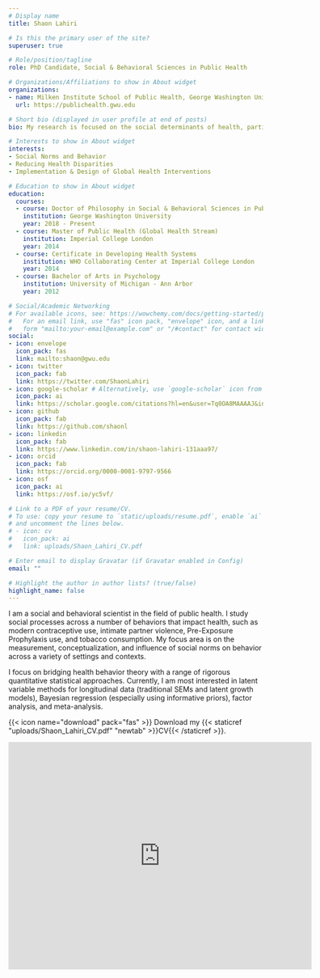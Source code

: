 ```yaml
---
# Display name
title: Shaon Lahiri

# Is this the primary user of the site?
superuser: true

# Role/position/tagline
role: PhD Candidate, Social & Behavioral Sciences in Public Health

# Organizations/Affiliations to show in About widget
organizations:
- name: Milken Institute School of Public Health, George Washington University
  url: https://publichealth.gwu.edu

# Short bio (displayed in user profile at end of posts)
bio: My research is focused on the social determinants of health, particularly how social norms influence behavior.

# Interests to show in About widget
interests:
- Social Norms and Behavior
- Reducing Health Disparities
- Implementation & Design of Global Health Interventions

# Education to show in About widget
education:
  courses:
  - course: Doctor of Philosophy in Social & Behavioral Sciences in Public Health
    institution: George Washington University
    year: 2018 - Present
  - course: Master of Public Health (Global Health Stream)
    institution: Imperial College London
    year: 2014
  - course: Certificate in Developing Health Systems
    institution: WHO Collaborating Center at Imperial College London
    year: 2014
  - course: Bachelor of Arts in Psychology
    institution: University of Michigan - Ann Arbor
    year: 2012

# Social/Academic Networking
# For available icons, see: https://wowchemy.com/docs/getting-started/page-builder/#icons
#   For an email link, use "fas" icon pack, "envelope" icon, and a link in the
#   form "mailto:your-email@example.com" or "/#contact" for contact widget.
social:
- icon: envelope
  icon_pack: fas
  link: mailto:shaon@gwu.edu
- icon: twitter
  icon_pack: fab
  link: https://twitter.com/ShaonLahiri
- icon: google-scholar # Alternatively, use `google-scholar` icon from `ai` icon pack
  icon_pack: ai
  link: https://scholar.google.com/citations?hl=en&user=Tq0OA8MAAAAJ&inst=4307253268406932729
- icon: github
  icon_pack: fab
  link: https://github.com/shaonl
- icon: linkedin
  icon_pack: fab
  link: https://www.linkedin.com/in/shaon-lahiri-131aaa97/
- icon: orcid
  icon_pack: fab
  link: https://orcid.org/0000-0001-9797-9566
- icon: osf
  icon_pack: ai
  link: https://osf.io/yc5vf/

# Link to a PDF of your resume/CV.
# To use: copy your resume to `static/uploads/resume.pdf`, enable `ai` icons in `params.toml`, 
# and uncomment the lines below.
# - icon: cv
#   icon_pack: ai
#   link: uploads/Shaon_Lahiri_CV.pdf

# Enter email to display Gravatar (if Gravatar enabled in Config)
email: ""

# Highlight the author in author lists? (true/false)
highlight_name: false
---
```


I am a social and behavioral scientist in the field of public health. I study social processes across a number of behaviors that impact health, such as modern contraceptive use, intimate partner violence, Pre-Exposure Prophylaxis use, and tobacco consumption. My focus area is on the measurement, conceptualization, and influence of social norms on behavior across a variety of settings and contexts.

I focus on bridging health behavior theory with a range of rigorous quantitative statistical approaches. Currently, I am most interested in latent variable methods for longitudinal data (traditional SEMs and latent growth models), Bayesian regression (especially using informative priors), factor analysis, and meta-analysis.


{{< icon name="download" pack="fas" >}} Download my {{< staticref "uploads/Shaon_Lahiri_CV.pdf" "newtab" >}}CV{{< /staticref >}}.

<iframe src="https://www.google.com/maps/embed?pb=!1m18!1m12!1m3!1d3104.9583104978383!2d-77.05305278437991!3d38.902068654273464!2m3!1f0!2f0!3f0!3m2!1i1024!2i768!4f13.1!3m3!1m2!1s0x89b7b7b3e37c68ff%3A0x8606579d3cdb5b5f!2s950%20New%20Hampshire%20Ave%20NW%2C%20Washington%2C%20DC%2020052!5e0!3m2!1sen!2sus!4v1637425533148!5m2!1sen!2sus" width="600" height="450" style="border:0;" allowfullscreen="" loading="lazy"></iframe>
